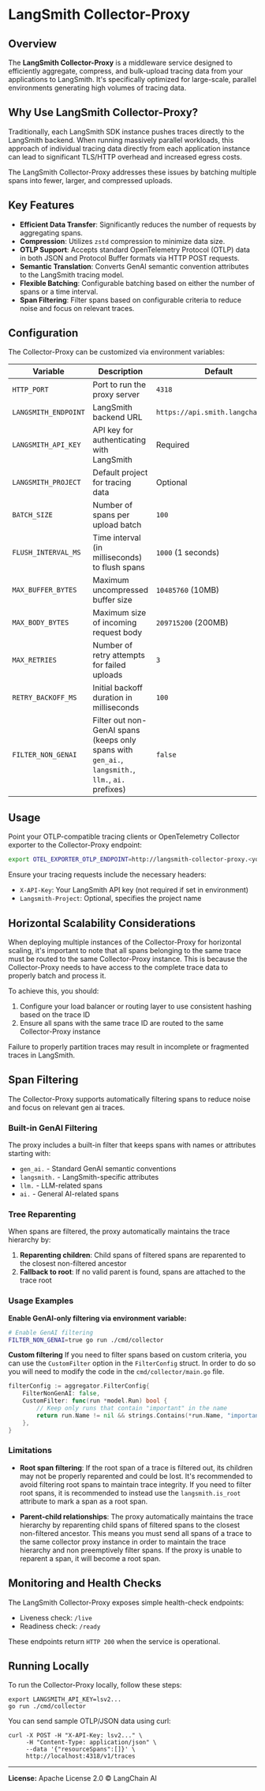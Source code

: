 # LangSmith Collector-Proxy

## Overview

The **LangSmith Collector-Proxy** is a middleware service designed to efficiently aggregate, compress, and bulk-upload tracing data from your applications to LangSmith. It's specifically optimized for large-scale, parallel environments generating high volumes of tracing data.
## Why Use LangSmith Collector-Proxy?

Traditionally, each LangSmith SDK instance pushes traces directly to the LangSmith backend.
When running massively parallel workloads, this approach of individual tracing data directly from each application instance can lead to significant TLS/HTTP overhead and increased egress costs.

The LangSmith Collector-Proxy addresses these issues by batching multiple spans into fewer, larger, and compressed uploads.

## Key Features

* **Efficient Data Transfer**: Significantly reduces the number of requests by aggregating spans.
* **Compression**: Utilizes `zstd` compression to minimize data size.
* **OTLP Support**: Accepts standard OpenTelemetry Protocol (OTLP) data in both JSON and Protocol Buffer formats via HTTP POST requests.
* **Semantic Translation**: Converts GenAI semantic convention attributes to the LangSmith tracing model.
* **Flexible Batching**: Configurable batching based on either the number of spans or a time interval.
* **Span Filtering**: Filter spans based on configurable criteria to reduce noise and focus on relevant traces.

## Configuration

The Collector-Proxy can be customized via environment variables:

| Variable             | Description                                    | Default                           |
| -------------------- | ---------------------------------------------- | --------------------------------- |
| `HTTP_PORT`          | Port to run the proxy server                   | `4318`                            |
| `LANGSMITH_ENDPOINT` | LangSmith backend URL                          | `https://api.smith.langchain.com` |
| `LANGSMITH_API_KEY`  | API key for authenticating with LangSmith      | Required                          |
| `LANGSMITH_PROJECT`  | Default project for tracing data               | Optional                          |
| `BATCH_SIZE`         | Number of spans per upload batch               | `100`                             |
| `FLUSH_INTERVAL_MS`  | Time interval (in milliseconds) to flush spans | `1000` (1 seconds)                |
| `MAX_BUFFER_BYTES`   | Maximum uncompressed buffer size               | `10485760` (10MB)                 |
| `MAX_BODY_BYTES`     | Maximum size of incoming request body          | `209715200` (200MB)               |
| `MAX_RETRIES`        | Number of retry attempts for failed uploads    | `3`                               |
| `RETRY_BACKOFF_MS`   | Initial backoff duration in milliseconds       | `100`                             |
| `FILTER_NON_GENAI`   | Filter out non-GenAI spans (keeps only spans with `gen_ai.`, `langsmith.`, `llm.`, `ai.` prefixes) | `false` |

## Usage


Point your OTLP-compatible tracing clients or OpenTelemetry Collector exporter to the Collector-Proxy endpoint:
```bash
export OTEL_EXPORTER_OTLP_ENDPOINT=http://langsmith-collector-proxy.<your-namespace>.svc.cluster.local:4318/v1/traces
```

Ensure your tracing requests include the necessary headers:

* `X-API-Key`: Your LangSmith API key (not required if set in environment)
* `Langsmith-Project`: Optional, specifies the project name

## Horizontal Scalability Considerations

When deploying multiple instances of the Collector-Proxy for horizontal scaling, it's important to note that all spans belonging to the same trace must be routed to the same Collector-Proxy instance. This is because the Collector-Proxy needs to have access to the complete trace data to properly batch and process it.

To achieve this, you should:

1. Configure your load balancer or routing layer to use consistent hashing based on the trace ID
2. Ensure all spans with the same trace ID are routed to the same Collector-Proxy instance

Failure to properly partition traces may result in incomplete or fragmented traces in LangSmith.

## Span Filtering

The Collector-Proxy supports automatically filtering spans to reduce noise and focus on relevant gen ai traces.

### Built-in GenAI Filtering

The proxy includes a built-in filter that keeps spans with names or attributes starting with:
- `gen_ai.` - Standard GenAI semantic conventions
- `langsmith.` - LangSmith-specific attributes
- `llm.` - LLM-related spans
- `ai.` - General AI-related spans

### Tree Reparenting

When spans are filtered, the proxy automatically maintains the trace hierarchy by:
1. **Reparenting children**: Child spans of filtered spans are reparented to the closest non-filtered ancestor
2. **Fallback to root**: If no valid parent is found, spans are attached to the trace root

### Usage Examples

**Enable GenAI-only filtering via environment variable:**

```bash
# Enable GenAI filtering
FILTER_NON_GENAI=true go run ./cmd/collector
```

**Custom filtering**
If you need to filter spans based on custom criteria, you can use the `CustomFilter` option in the `FilterConfig` struct. In order to do so you will need to modify the code in the `cmd/collector/main.go` file.
```go
filterConfig := aggregator.FilterConfig{
    FilterNonGenAI: false,
    CustomFilter: func(run *model.Run) bool {
        // Keep only runs that contain "important" in the name
        return run.Name != nil && strings.Contains(*run.Name, "important")
    },
}
```

### Limitations

- **Root span filtering**: If the root span of a trace is filtered out, its children may not be properly reparented and could be lost. It's recommended to avoid filtering root spans to maintain trace integrity. If you need to filter root spans, it is recommended to instead use the `langsmith.is_root` attribute to mark a span as a root span.

- **Parent-child relationships**: The proxy automatically maintains the trace hierarchy by reparenting child spans of filtered spans to the closest non-filtered ancestor. This means you must send all spans of a trace to the same collector proxy instance in order to maintain the trace hierarchy and non preemptively filter spans. If the proxy is unable to reparent a span, it will become a root span.
## Monitoring and Health Checks

The LangSmith Collector-Proxy exposes simple health-check endpoints:

* Liveness check: `/live`
* Readiness check: `/ready`

These endpoints return `HTTP 200` when the service is operational.

## Running Locally

To run the Collector-Proxy locally, follow these steps:
```
export LANGSMITH_API_KEY=lsv2...
go run ./cmd/collector
```
You can send sample OTLP/JSON data using curl:
```
curl -X POST -H "X-API-Key: lsv2..." \
     -H "Content-Type: application/json" \
     --data '{"resourceSpans":[]}' \
     http://localhost:4318/v1/traces
```

---

**License:** Apache License 2.0 © LangChain AI
